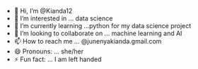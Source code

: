 - 👋 Hi, I’m @Kianda12
- 👀 I’m interested in ... data science
- 🌱 I’m currently learning ...python for my data science project
- 💞️ I’m looking to collaborate on ... machine learning and AI
- 📫 How to reach me ... @junenyakianda.gmail.com
- 😄 Pronouns: ... she/her
- ⚡ Fun fact: ... I am left handed

<!---
Kianda12/Kianda12 is a ✨ special ✨ repository because its `README.md` (this file) appears on your GitHub profile.
You can click the Preview link to take a look at your changes.
--->
